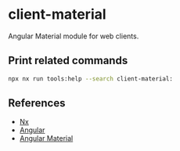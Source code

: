 # client-material

Angular Material module for web clients.

## Print related commands

```bash
npx nx run tools:help --search client-material:
```

## References

- [Nx](https://nx.dev)
- [Angular](https://angular.io)
- [Angular Material](https://material.angular.io)
